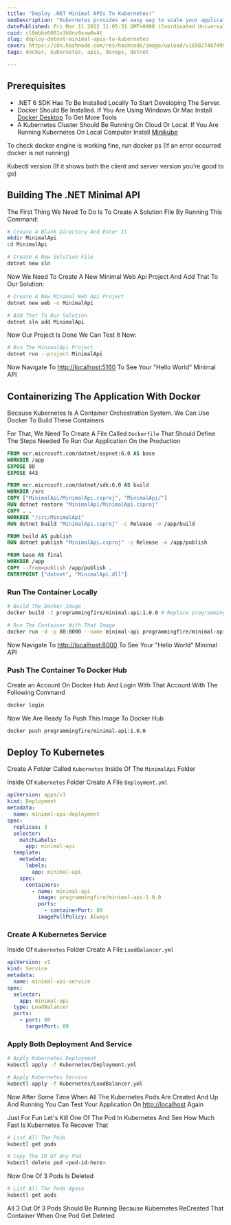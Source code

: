 ```yaml
---
title: "Deploy .NET Minimal APIs To Kubernetes!"
seoDescription: "Kubernetes provides an easy way to scale your application, compared to virtual machines. It keeps code operational and speeds up the delivery process."
datePublished: Fri Mar 11 2022 11:05:31 GMT+0000 (Coordinated Universal Time)
cuid: cl0mbbv6001x3h8nv9xsw0v4t
slug: deploy-dotnet-minimal-apis-to-kubernetes
cover: https://cdn.hashnode.com/res/hashnode/image/upload/v1650274074998/Dylacl7YK.png
tags: docker, kubernetes, apis, devops, dotnet

---
```


## Prerequisites

- .NET 6 SDK Has To Be Installed Locally To Start Developing The Server.
- Docker Should Be Installed. If You Are Using Windows Or Mac Install [Docker Desktop](https://www.docker.com/products/docker-desktop) To Get More Tools
- A Kubernetes Cluster Should Be Running On Cloud Or Local. If You Are Running Kubernetes On Local Computer Install [Minikube](https://minikube.sigs.k8s.io/docs/)

To check docker engine is working fine, run docker ps (If an error occurred docker is not running)

Kubectl version (If it shows both the client and server version you’re good to go)

## Building The .NET Minimal API

The First Thing We Need To Do Is To Create A Solution File By Running This Command: 
```bash
# Create A Blank Directory And Enter It
mkdir MinimalApi
cd MinimalApi

# Create A New Solution File
dotnet new sln
```

Now We Need To Create A New Minimal Web Api Project And Add That To Our Solution:
```bash
# Create A New Minimal Web Api Project
dotnet new web -o MinimalApi

# Add That To Our Solution
dotnet sln add MinimalApi
```

Now Our Project Is Done We Can Test It Now: 
```bash
# Run The MinimalApi Project
dotnet run --project MinimalApi
```

Now Navigate To [http://localhost:5160](http://localhost:5160) To See Your "Hello World" Minimal API

## Containerizing The Application With Docker

Because Kubernetes Is A Container Orchestration System. We Can Use Docker To Build These Containers

For That, We Need To Create A File Called `Dockerfile` That Should Define The Steps Needed To Run Our Application On the Production

```Dockerfile
FROM mcr.microsoft.com/dotnet/aspnet:6.0 AS base
WORKDIR /app
EXPOSE 80
EXPOSE 443

FROM mcr.microsoft.com/dotnet/sdk:6.0 AS build
WORKDIR /src
COPY ["MinimalApi/MinimalApi.csproj", "MinimalApi/"]
RUN dotnet restore "MinimalApi/MinimalApi.csproj"
COPY . .
WORKDIR "/src/MinimalApi"
RUN dotnet build "MinimalApi.csproj" -c Release -o /app/build

FROM build AS publish
RUN dotnet publish "MinimalApi.csproj" -c Release -o /app/publish

FROM base AS final
WORKDIR /app
COPY --from=publish /app/publish .
ENTRYPOINT ["dotnet", "MinimalApi.dll"]
```

### Run The Container Locally

```bash
# Build The Docker Image
docker build -t programmingfire/minimal-api:1.0.0 # Replace programmingfire With Your Username

# Run The Container With That Image
docker run -d -p 80:8000 --name minimal-api programmingfire/minimal-api:1.0.0
```

Now Navigate To [http://localhost:8000](http://localhost:8000) To See Your "Hello World" Minimal API

### Push The Container To Docker Hub

Create an Account On Docker Hub And Login With That Account With The Following Command

```bash
docker login
```

Now We Are Ready To Push This Image To Docker Hub

```bash
docker push programmingfire/minimal-api:1.0.0
```

## Deploy To Kubernetes

Create A Folder Called `Kubernetes` Inside Of The `MinimalApi` Folder

Inside Of `Kubernetes` Folder Create A File `Deployment.yml`

```yaml
apiVersion: apps/v1
kind: Deployment
metadata:
  name: minimal-api-deployment
spec:
  replicas: 3
  selector:
    matchLabels:
      app: minimal-api
  template:
    metadata:
      labels:
        app: minimal-api
    spec:
      containers:
        - name: minimal-api
          image: programmingfire/minimal-api:1.0.0
          ports:
            - containerPort: 80
          imagePullPolicy: Always
```

### Create A Kubernetes Service

Inside Of `Kubernetes` Folder Create A File `LoadBalancer.yml`

```yaml
apiVersion: v1
kind: Service
metadata:
  name: minimal-api-service
spec:
  selector:
    app: minimal-api
  type: LoadBalancer
  ports:
    - port: 80
      targetPort: 80
```

### Apply Both Deployment And Service
```bash
# Apply Kubernetes Deployment
kubectl apply -f Kubernetes/Deployment.yml

# Apply Kubernetes Service
kubectl apply -f Kubernetes/LoadBalancer.yml
```

Now After Some Time When All The Kubernetes Pods Are Created And Up And Running You Can Test Your Application On [http://localhost](http://localhost) Again

Just For Fun Let's Kill One Of The Pod In Kubernetes And See How Much Fast Is Kubernetes To Recover That

```bash
# List All The Pods
kubectl get pods

# Copy The ID Of Any Pod
kubectl delete pod <pod-id-here>
```

Now One Of 3 Pods Is Deleted

```bash
# List All The Pods Again
kubectl get pods 
```

All 3 Out Of 3 Pods Should Be Running Because Kubernetes ReCreated That Container When One Pod Get Deleted